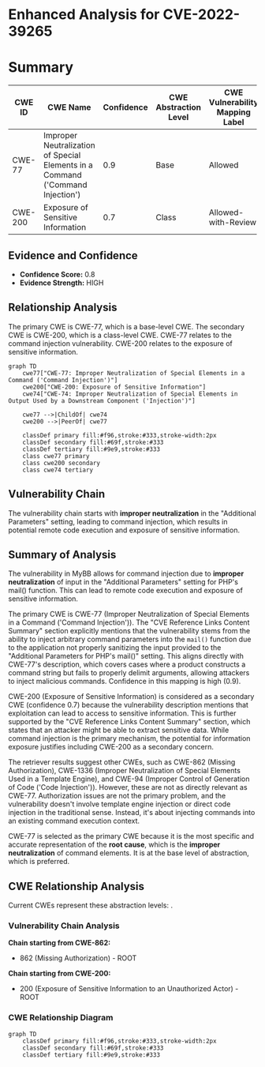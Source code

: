 # Enhanced Analysis for CVE-2022-39265

# Summary
| CWE ID | CWE Name | Confidence | CWE Abstraction Level | CWE Vulnerability Mapping Label | CWE-Vulnerability Mapping Notes |
|---|---|---|---|---|---|
| CWE-77 | Improper Neutralization of Special Elements in a Command ('Command Injection') | 0.9 | Base | Allowed | Primary CWE |
| CWE-200 | Exposure of Sensitive Information | 0.7 | Class | Allowed-with-Review | Secondary CWE |

## Evidence and Confidence

*   **Confidence Score:** 0.8
*   **Evidence Strength:** HIGH

## Relationship Analysis
The primary CWE is CWE-77, which is a base-level CWE. The secondary CWE is CWE-200, which is a class-level CWE. CWE-77 relates to the command injection vulnerability. CWE-200 relates to the exposure of sensitive information.

```mermaid
graph TD
    cwe77["CWE-77: Improper Neutralization of Special Elements in a Command ('Command Injection')"]
    cwe200["CWE-200: Exposure of Sensitive Information"]
    cwe74["CWE-74: Improper Neutralization of Special Elements in Output Used by a Downstream Component ('Injection')"]

    cwe77 -->|ChildOf| cwe74
    cwe200 -->|PeerOf| cwe77

    classDef primary fill:#f96,stroke:#333,stroke-width:2px
    classDef secondary fill:#69f,stroke:#333
    classDef tertiary fill:#9e9,stroke:#333
    class cwe77 primary
    class cwe200 secondary
    class cwe74 tertiary
```

## Vulnerability Chain
The vulnerability chain starts with **improper neutralization** in the "Additional Parameters" setting, leading to command injection, which results in potential remote code execution and exposure of sensitive information.

## Summary of Analysis
The vulnerability in MyBB allows for command injection due to **improper neutralization** of input in the "Additional Parameters" setting for PHP's mail() function. This can lead to remote code execution and exposure of sensitive information.

The primary CWE is CWE-77 (Improper Neutralization of Special Elements in a Command ('Command Injection')). The "CVE Reference Links Content Summary" section explicitly mentions that the vulnerability stems from the ability to inject arbitrary command parameters into the `mail()` function due to the application not properly sanitizing the input provided to the "Additional Parameters for PHP's mail()" setting. This aligns directly with CWE-77's description, which covers cases where a product constructs a command string but fails to properly delimit arguments, allowing attackers to inject malicious commands. Confidence in this mapping is high (0.9).

CWE-200 (Exposure of Sensitive Information) is considered as a secondary CWE (confidence 0.7) because the vulnerability description mentions that exploitation can lead to access to sensitive information. This is further supported by the "CVE Reference Links Content Summary" section, which states that an attacker might be able to extract sensitive data. While command injection is the primary mechanism, the potential for information exposure justifies including CWE-200 as a secondary concern.

The retriever results suggest other CWEs, such as CWE-862 (Missing Authorization), CWE-1336 (Improper Neutralization of Special Elements Used in a Template Engine), and CWE-94 (Improper Control of Generation of Code ('Code Injection')). However, these are not as directly relevant as CWE-77. Authorization issues are not the primary problem, and the vulnerability doesn't involve template engine injection or direct code injection in the traditional sense. Instead, it's about injecting commands into an existing command execution context.

CWE-77 is selected as the primary CWE because it is the most specific and accurate representation of the **root cause**, which is the **improper neutralization** of command elements. It is at the base level of abstraction, which is preferred.


## CWE Relationship Analysis

Current CWEs represent these abstraction levels: .


### Vulnerability Chain Analysis

**Chain starting from CWE-862:**
- 862 (Missing Authorization) - ROOT


**Chain starting from CWE-200:**
- 200 (Exposure of Sensitive Information to an Unauthorized Actor) - ROOT



### CWE Relationship Diagram

```mermaid
graph TD
    classDef primary fill:#f96,stroke:#333,stroke-width:2px
    classDef secondary fill:#69f,stroke:#333
    classDef tertiary fill:#9e9,stroke:#333
```